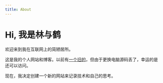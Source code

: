 ```yaml
---
title: About
---
```


<h1 class="beginning"> Hi, 我是林与鹤</h1>

欢迎来到我在互联网上的简陋居所。

这是我的个人网站和博客。以前有[一个旧的](https://herohql521.github.io/blog/)，但由于更换电脑源码丢了，幸运的是还可以访问。

现在，我决定创建一个新的网站来记录技术和自己的思考。

<GetStarted/>

<style lang="stylus" scoped>
p
  font-size 20px
.beginning 
  margin-top 0!important
@media (max-width: $MQMobile)
  .beginning
    margin-top 0 !important
    text-align center
</style>
